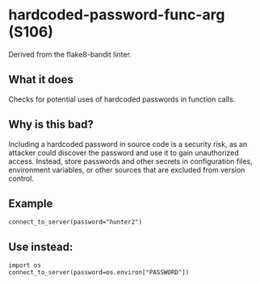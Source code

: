 # hardcoded-password-func-arg (S106)
Derived from the flake8-bandit linter.
## What it does
Checks for potential uses of hardcoded passwords in function calls.
## Why is this bad?
Including a hardcoded password in source code is a security risk, as an
attacker could discover the password and use it to gain unauthorized
access.
Instead, store passwords and other secrets in configuration files,
environment variables, or other sources that are excluded from version
control.
## Example
```
connect_to_server(password="hunter2")
```
## Use instead:
```
import os
connect_to_server(password=os.environ["PASSWORD"])
```